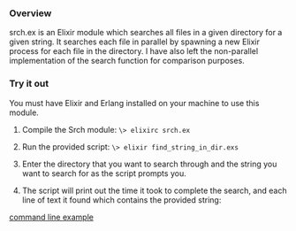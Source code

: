### Overview
srch.ex is an Elixir module which searches all files in a given directory for a given string. It searches each file in parallel by spawning a new Elixir process for each file in the directory. I have also left the non-parallel implementation of the search function for comparison purposes.

### Try it out
You must have Elixir and Erlang installed on your machine to use this module.

1. Compile the Srch module: `\> elixirc srch.ex`

2. Run the provided script: `\> elixir find_string_in_dir.exs`

3. Enter the directory that you want to search through and the string you want to search for as the script prompts you.

4. The script will print out the time it took to complete the search, and each line of text it found which contains the provided string:

[command line example](./cmd-example.png "command line example")
